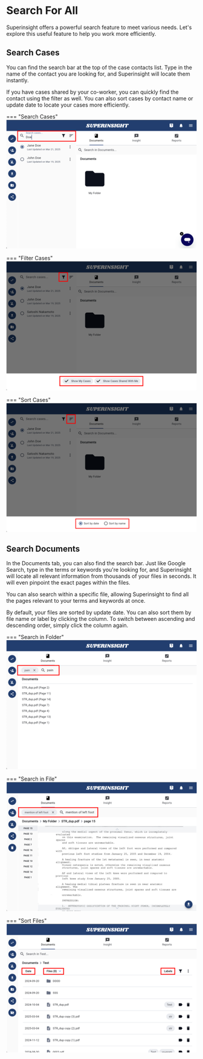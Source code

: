 # Search For All

Superinsight offers a powerful search feature to meet various needs. Let's explore this useful feature to help you work more efficiently.

## Search Cases

You can find the search bar at the top of the case contacts list. Type in the name of the contact you are looking for, and Superinsight will locate them instantly.

If you have cases shared by your co-worker, you can quickly find the contact using the filter as well. You can also sort cases by contact name or update date to locate your cases more efficiently.

=== "Search Cases"
    ![Search Cases](../assets/images/tutorial/search-cases.png)

=== "Filter Cases"
    ![Filter Cases](../assets/images/tutorial/filter-cases.png)

=== "Sort Cases"
    ![Sort Cases](../assets/images/tutorial/sort-cases.png)

## Search Documents

In the Documents tab, you can also find the search bar. Just like Google Search, type in the terms or keywords you're looking for, and Superinsight will locate all relevant information from thousands of your files in seconds. It will even pinpoint the exact pages within the files.

You can also search within a specific file, allowing Superinsight to find all the pages relevant to your terms and keywords at once.

By default, your files are sorted by update date. You can also sort them by file name or label by clicking the column. To switch between ascending and descending order, simply click the column again.

=== "Search in Folder"
    ![Search in Folder](../assets/images/tutorial/search-docs.png)

=== "Search in File"
    ![Search in File](../assets/images/tutorial/search-file.png)

=== "Sort Files"
    ![Sort Documents](../assets/images/tutorial/sort-docs.png)